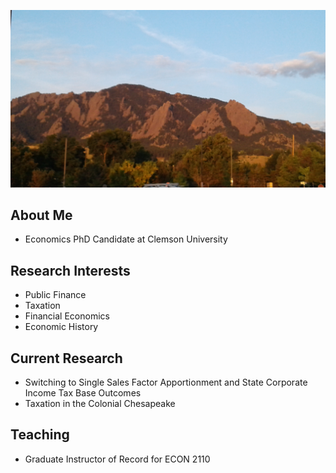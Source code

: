 ![My Image](https://github.com/bjaros20/bjaros20/blob/main/20160822_063154%20(1).jpg)

## About Me
- Economics PhD Candidate at Clemson University

## Research Interests
- Public Finance
- Taxation
- Financial Economics
- Economic History

## Current Research
- Switching to Single Sales Factor Apportionment and State Corporate Income Tax Base Outcomes
- Taxation in the Colonial Chesapeake

## Teaching
- Graduate Instructor of Record for ECON 2110
